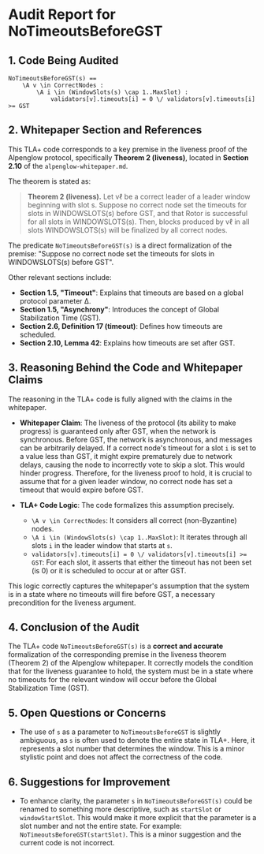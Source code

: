 # Audit Report for NoTimeoutsBeforeGST

## 1. Code Being Audited

```tla
NoTimeoutsBeforeGST(s) ==
    \A v \in CorrectNodes :
        \A i \in (WindowSlots(s) \cap 1..MaxSlot) :
            validators[v].timeouts[i] = 0 \/ validators[v].timeouts[i] >= GST
```

## 2. Whitepaper Section and References

This TLA+ code corresponds to a key premise in the liveness proof of the Alpenglow protocol, specifically **Theorem 2 (liveness)**, located in **Section 2.10** of the `alpenglow-whitepaper.md`.

The theorem is stated as:

> **Theorem 2 (liveness).** Let vℓ be a correct leader of a leader window beginning with slot s. Suppose no correct node set the timeouts for slots in WINDOWSLOTS(s) before GST, and that Rotor is successful for all slots in WINDOWSLOTS(s). Then, blocks produced by vℓ in all slots WINDOWSLOTS(s) will be finalized by all correct nodes.

The predicate `NoTimeoutsBeforeGST(s)` is a direct formalization of the premise: "Suppose no correct node set the timeouts for slots in WINDOWSLOTS(s) before GST".

Other relevant sections include:
- **Section 1.5, "Timeout"**: Explains that timeouts are based on a global protocol parameter Δ.
- **Section 1.5, "Asynchrony"**: Introduces the concept of Global Stabilization Time (GST).
- **Section 2.6, Definition 17 (timeout)**: Defines how timeouts are scheduled.
- **Section 2.10, Lemma 42**: Explains how timeouts are set after GST.

## 3. Reasoning Behind the Code and Whitepaper Claims

The reasoning in the TLA+ code is fully aligned with the claims in the whitepaper.

- **Whitepaper Claim**: The liveness of the protocol (its ability to make progress) is guaranteed only after GST, when the network is synchronous. Before GST, the network is asynchronous, and messages can be arbitrarily delayed. If a correct node's timeout for a slot `i` is set to a value less than GST, it might expire prematurely due to network delays, causing the node to incorrectly vote to skip a slot. This would hinder progress. Therefore, for the liveness proof to hold, it is crucial to assume that for a given leader window, no correct node has set a timeout that would expire before GST.

- **TLA+ Code Logic**: The code formalizes this assumption precisely.
    - `\A v \in CorrectNodes`: It considers all correct (non-Byzantine) nodes.
    - `\A i \in (WindowSlots(s) \cap 1..MaxSlot)`: It iterates through all slots `i` in the leader window that starts at `s`.
    - `validators[v].timeouts[i] = 0 \/ validators[v].timeouts[i] >= GST`: For each slot, it asserts that either the timeout has not been set (is 0) or it is scheduled to occur at or after GST.

This logic correctly captures the whitepaper's assumption that the system is in a state where no timeouts will fire before GST, a necessary precondition for the liveness argument.

## 4. Conclusion of the Audit

The TLA+ code `NoTimeoutsBeforeGST(s)` is a **correct and accurate** formalization of the corresponding premise in the liveness theorem (Theorem 2) of the Alpenglow whitepaper. It correctly models the condition that for the liveness guarantee to hold, the system must be in a state where no timeouts for the relevant window will occur before the Global Stabilization Time (GST).

## 5. Open Questions or Concerns

- The use of `s` as a parameter to `NoTimeoutsBeforeGST` is slightly ambiguous, as `s` is often used to denote the entire state in TLA+. Here, it represents a slot number that determines the window. This is a minor stylistic point and does not affect the correctness of the code.

## 6. Suggestions for Improvement

- To enhance clarity, the parameter `s` in `NoTimeoutsBeforeGST(s)` could be renamed to something more descriptive, such as `startSlot` or `windowStartSlot`. This would make it more explicit that the parameter is a slot number and not the entire state. For example: `NoTimeoutsBeforeGST(startSlot)`. This is a minor suggestion and the current code is not incorrect.
